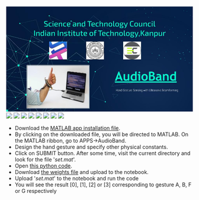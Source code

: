 ![hello](Audioband_summer%20project'20.jpg)
![](https://github.com/poseidon078/AudioBand/blob/master/Audioband_summer%20project'20%20(8).jpg)
![](https://github.com/poseidon078/AudioBand/blob/master/Audioband_summer%20project'20%20(6).jpg)
![](https://github.com/poseidon078/AudioBand/blob/master/Audioband_summer%20project'20%20(2).jpg)
![](https://github.com/poseidon078/AudioBand/blob/master/Audioband_summer%20project'20%20(3).jpg)
![](https://github.com/poseidon078/AudioBand/blob/master/Audioband_summer%20project'20%20(1).jpg)
![](https://github.com/poseidon078/AudioBand/blob/master/Audioband_summer%20project'20.png)
![](https://github.com/poseidon078/AudioBand/blob/master/Audioband_summer%20project'20%20(7).jpg)
![](https://images.pexels.com/photos/736230/pexels-photo-736230.jpeg?auto=compress&cs=tinysrgb&dpr=1&w=500)
* Download the [MATLAB app installation file](https://github.com/thecasuist/AudioBand/raw/master/AudioBand.mlappinstall).
* By clicking on the downloaded file, you will be directed to MATLAB. On the MATLAB ribbon, go to APPS->AudioBand.
* Design the hand gesture and specify other physical constants.
* Click on SUBMIT button. After some time, visit the current directory and look for the file '_set.mat_'.
* Open [this python code](https://colab.research.google.com/drive/1oMJAHyGIJs7NOhx289unp1BbuQxKpeL2).
* Download [the weights file](https://github.com/thecasuist/AudioBand/raw/master/nnmodel.h5) and upload to the notebook.
* Upload '_set.mat_' to the notebook and run the code
* You will see the result [0], [1], [2] or [3] corresponding to gesture A, B, F or G respectively
